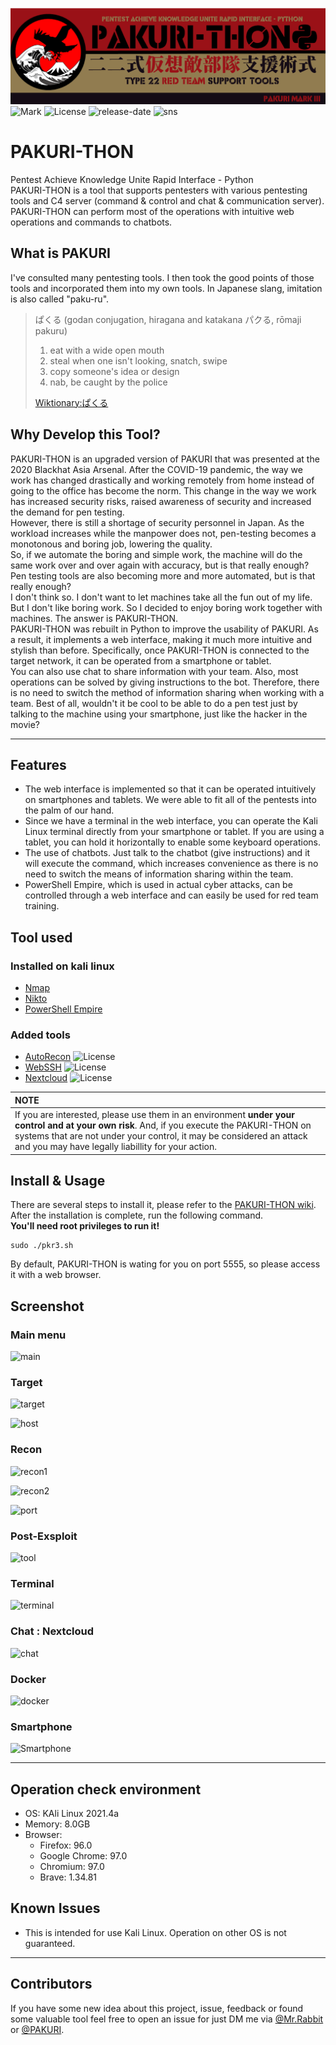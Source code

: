 ![logo](static/images/pakuri3-banner.png)
![Mark](https://img.shields.io/badge/PAKURI-Mark%20III-red)
![License](https://img.shields.io/github/license/01rabbit/PAKURI-THON)
![release-date](https://img.shields.io/github/release-date/01rabbit/PAKURI-THON)
![sns](https://img.shields.io/twitter/follow/PAKURI9?label=PAKURI&style=social)

# PAKURI-THON

Pentest Achieve Knowledge Unite Rapid Interface - Python  
PAKURI-THON is a tool that supports pentesters with various pentesting tools and C4 server (command & control and chat & communication server). PAKURI-THON can perform most of the operations with intuitive web operations and commands to chatbots.

## What is PAKURI

I've consulted many pentesting tools. I then took the good points of those tools and incorporated them into my own tools. In Japanese slang, imitation is also called "paku-ru".
> ぱくる (godan conjugation, hiragana and katakana パクる, rōmaji pakuru)
>
> 1. eat with a wide open mouth
> 2. steal when one isn't looking, snatch, swipe  
> 3. copy someone's idea or design  
> 4. nab, be caught by the police  
>
> [Wiktionary:ぱくる](https://en.wiktionary.org/wiki/%E3%81%B1%E3%81%8F%E3%82%8B "ぱくる")

## Why Develop this Tool?

PAKURI-THON is an upgraded version of PAKURI that was presented at the 2020 Blackhat Asia Arsenal.
After the COVID-19 pandemic, the way we work has changed drastically and working remotely from home instead of going to the office has become the norm. This change in the way we work has increased security risks, raised awareness of security and increased the demand for pen testing.  
However, there is still a shortage of security personnel in Japan. As the workload increases while the manpower does not, pen-testing becomes a monotonous and boring job, lowering the quality.  
So, if we automate the boring and simple work, the machine will do the same work over and over again with accuracy, but is that really enough? Pen testing tools are also becoming more and more automated, but is that really enough?  
I don't think so. I don't want to let machines take all the fun out of my life. But I don't like boring work. So I decided to enjoy boring work together with machines. The answer is PAKURI-THON.  
PAKURI-THON was rebuilt in Python to improve the usability of PAKURI. As a result, it implements a web interface, making it much more intuitive and stylish than before.
Specifically, once PAKURI-THON is connected to the target network, it can be operated from a smartphone or tablet.  
You can also use chat to share information with your team. Also, most operations can be solved by giving instructions to the bot. Therefore, there is no need to switch the method of information sharing when working with a team.
Best of all, wouldn't it be cool to be able to do a pen test just by talking to the machine using your smartphone, just like the hacker in the movie?

---

## Features

- The web interface is implemented so that it can be operated intuitively on smartphones and tablets. We were able to fit all of the pentests into the palm of our hand.
- Since we have a terminal in the web interface, you can operate the Kali Linux terminal directly from your smartphone or tablet. If you are using a tablet, you can hold it horizontally to enable some keyboard operations.
- The use of chatbots. Just talk to the chatbot (give instructions) and it will execute the command, which increases convenience as there is no need to switch the means of information sharing within the team.
- PowerShell Empire, which is used in actual cyber attacks, can be controlled through a web interface and can easily be used for red team training.

## Tool used

### Installed on kali linux

- [Nmap](https://www.kali.org/tools/nmap/)
- [Nikto](https://www.kali.org/tools/nikto/)
- [PowerShell Empire](https://www.kali.org/tools/powershell-empire/)

### Added tools

- [AutoRecon](https://github.com/Tib3rius/AutoRecon) ![License](https://img.shields.io/github/license/Tib3rius/AutoRecon)
- [WebSSH](https://github.com/huashengdun/webssh) ![License](https://img.shields.io/github/license/huashengdun/webssh)
- [Nextcloud](https://github.com/nextcloud) ![License](https://img.shields.io/github/license/nextcloud/docker)

|**NOTE**  |
|:----------------|
|If you are interested, please use them in an environment **under your control and at your own risk**. And, if you execute the PAKURI-THON on systems that are not under your control, it may be considered an attack and you may have legally liabillity for your action.|

## Install & Usage

There are several steps to install it, please refer to the [PAKURI-THON wiki](https://github.com/01rabbit/PAKURI-THON/wiki). After the installation is complete, run the following command.  
**You'll need root privileges to run it!**

``` shell
sudo ./pkr3.sh
```

By default, PAKURI-THON is wating for you on port 5555, so please access it with a web browser.

## Screenshot

### Main menu

![main](https://user-images.githubusercontent.com/16553787/150373461-54ccf9bd-282e-477f-a7d9-718427029032.png)

### Target

![target](https://user-images.githubusercontent.com/16553787/150374348-78541bb6-e567-40e9-8e09-f696dce558d6.png)

![host](https://user-images.githubusercontent.com/16553787/150375012-b956b589-b504-4a83-84d5-a125d5f80955.png)

### Recon

![recon1](https://user-images.githubusercontent.com/16553787/150374615-a8a29669-98c5-42ea-abe2-c99f7000f859.png)

![recon2](https://user-images.githubusercontent.com/16553787/150374846-c6b36c14-6034-4f1f-bfdd-35721da738c4.png)

![port](https://user-images.githubusercontent.com/16553787/150375148-029fcffc-f7e7-4318-a411-39b6c5bbd4be.png)

### Post-Exsploit

![tool](https://user-images.githubusercontent.com/16553787/150375389-7097db57-f46e-425d-929b-08eb2ab390f6.png)

### Terminal

![terminal](https://user-images.githubusercontent.com/16553787/150375599-dc4f1708-5628-4a41-a9e2-d5800ce814b8.png)

### Chat : Nextcloud

![chat](https://user-images.githubusercontent.com/16553787/150375922-858e1764-f90a-4329-a047-1c187e4cf1b6.png)

### Docker

![docker](https://user-images.githubusercontent.com/16553787/150376075-61a5c06e-dff3-401d-95cf-0b8aa3a15fb1.png)

### Smartphone

![Smartphone](https://user-images.githubusercontent.com/16553787/150724478-4208f20a-9435-4ace-8b59-0f62e1b0db7f.png)

---

## Operation check environment

- OS: KAli Linux 2021.4a
- Memory: 8.0GB
- Browser:
  - Firefox: 96.0
  - Google Chrome: 97.0
  - Chromium: 97.0
  - Brave: 1.34.81

## Known Issues

- This is intended for use Kali Linux. Operation on other OS is not guaranteed.

---

## Contributors

If you have some new idea about this project, issue, feedback or found some valuable tool feel free to open an issue for just DM me via [@Mr.Rabbit](https://twitter.com/01ra66it) or [@PAKURI](https://twitter.com/PAKURI9).
